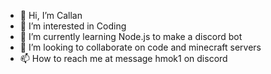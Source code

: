 - 👋 Hi, I’m  Callan
- 👀 I’m interested in Coding
- 🌱 I’m currently learning Node.js to make a discord bot
- 💞️ I’m looking to collaborate on code and minecraft servers
- 📫 How to reach me at message hmok1 on discord
